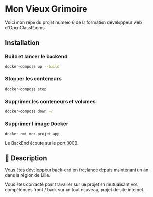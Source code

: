 # Mon Vieux Grimoire

Voici mon répo du projet numéro 6 de la formation développeur web d'OpenClassRooms

## Installation


### Build et lancer le backend
```bash
docker-compose up --build
```


### Stopper les conteneurs
```bash
docker-compose stop
```


### Supprimer les conteneurs et volumes
```bash
docker-compose down -v
```


### Supprimer l’image Docker
```bash
docker rmi mon-projet_app
```


Le BackEnd écoute sur le port 3000.




## 📝 Description
Vous êtes développeur back-end en freelance depuis maintenant un an dans la région de Lille.

Vous êtes contacté pour travailler sur un projet en mutualisant vos compétences front / back sur un tout nouveau,
projet de site internet.


